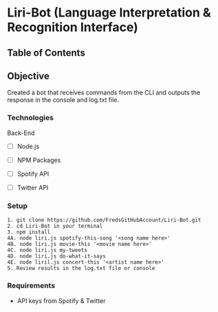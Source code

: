 # Liri-Bot (Language Interpretation & Recognition Interface)

## Table of Contents 

## Objective 

Created a bot that receives commands from the CLI and outputs the response in the console and log.txt file.

### Technologies
Back-End
- [ ] Node.js
- [ ] NPM Packages
- [ ] Spotify API
- [ ] Twitter API


### Setup 
```
1. git clone https://github.com/FredsGitHubAccount/Liri-Bot.git
2. cd Liri-Bot in your terminal
3. npm install 
4A. node liri.js spotify-this-song '<song name here>'
4B. node liri.js movie-this '<movie name here>'
4C. node liri.js my-tweets 
4D. node liri.js do-what-it-says
4E. node liril.js concert-this '<artist name here>'
5. Review results in the log.txt file or console

```
### Requirements

- API keys from Spotify & Twitter